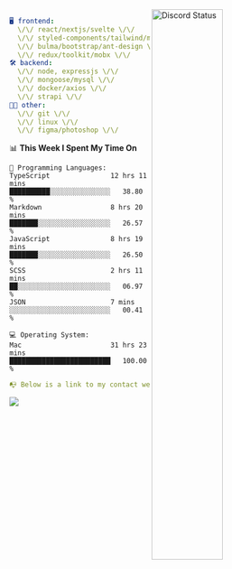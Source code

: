 
<a href="https://discord.com/users/279302975371870218" target="_blank">
    <img width="50%" align="right" alt="Discord Status" src="https://lanyard.cnrad.dev/api/279302975371870218?bg=161B22&borderRadius=5px%205px%200%200&hideTimestamp=true&idleMessage=Just%20chillin%27%20at%20the%20moment&animated=true">
</a>

```yaml
🖥️ frontend: 
  \/\/ react/nextjs/svelte \/\/
  \/\/ styled-components/tailwind/mui/
  \/\/ bulma/bootstrap/ant-design \/\/
  \/\/ redux/toolkit/mobx \/\/
🛠 backend: 
  \/\/ node, expressjs \/\/
  \/\/ mongoose/mysql \/\/
  \/\/ docker/axios \/\/
  \/\/ strapi \/\/
👨‍💻 other: 
  \/\/ git \/\/ 
  \/\/ linux \/\/
  \/\/ figma/photoshop \/\/
```
<!--START_SECTION:waka-->
📊 **This Week I Spent My Time On** 

```text
💬 Programming Languages: 
TypeScript               12 hrs 11 mins      ██████████░░░░░░░░░░░░░░░   38.80 % 
Markdown                 8 hrs 20 mins       ███████░░░░░░░░░░░░░░░░░░   26.57 % 
JavaScript               8 hrs 19 mins       ███████░░░░░░░░░░░░░░░░░░   26.50 % 
SCSS                     2 hrs 11 mins       ██░░░░░░░░░░░░░░░░░░░░░░░   06.97 % 
JSON                     7 mins              ░░░░░░░░░░░░░░░░░░░░░░░░░   00.41 % 

💻 Operating System: 
Mac                      31 hrs 23 mins      █████████████████████████   100.00 % 
```


<!--END_SECTION:waka-->
```yaml
📭 Below is a link to my contact website 
```
<a href="https://mxns.xyz" target="_black"> <img src="https://img.shields.io/badge/website-161B22?style=for-the-badge&logo=About.me&logoColor=white"></img> <a/>
